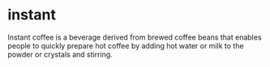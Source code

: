 # instant
Instant coffee is a beverage derived from brewed coffee beans that enables people to quickly prepare hot coffee by adding hot water or milk to the powder or crystals and stirring.
